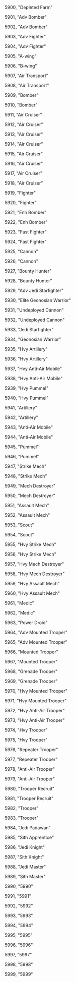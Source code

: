 ﻿5900, "Depleted Farm"

5901, "Adv Bomber"

5902, "Adv Bomber"

5903, "Adv Fighter"

5904, "Adv Fighter"

5905, "A-wing"

5906, "B-wing"

5907, "Air Transport"

5908, "Air Transport"

5909, "Bomber"

5910, "Bomber"

5911, "Air Cruiser"

5912, "Air Cruiser"

5913, "Air Cruiser"

5914, "Air Cruiser"

5915, "Air Cruiser"

5916, "Air Cruiser"

5917, "Air Cruiser"

5918, "Air Cruiser"

5919, "Fighter"

5920, "Fighter"

5921, "Enh Bomber"

5922, "Enh Bomber"

5923, "Fast Fighter"

5924, "Fast Fighter"

5925, "Cannon"

5926, "Cannon"

5927, "Bounty Hunter"

5928, "Bounty Hunter"

5929, "Adv Jedi Starfighter"

5930, "Elite Geonosian Warrior"

5931, "Undeployed Cannon"

5932, "Undeployed Cannon"

5933, "Jedi Starfighter"

5934, "Geonosian Warrior"

5935, "Hvy Artillery"

5936, "Hvy Artillery"

5937, "Hvy Anti-Air Mobile"

5938, "Hvy Anti-Air Mobile"

5939, "Hvy Pummel"

5940, "Hvy Pummel"

5941, "Artillery"

5942, "Artillery"

5943, "Anti-Air Mobile"

5944, "Anti-Air Mobile"

5945, "Pummel"

5946, "Pummel"

5947, "Strike Mech"

5948, "Strike Mech"

5949, "Mech Destroyer"

5950, "Mech Destroyer"

5951, "Assault Mech"

5952, "Assault Mech"

5953, "Scout"

5954, "Scout"

5955, "Hvy Strike Mech"

5956, "Hvy Strike Mech"

5957, "Hvy Mech Destroyer"

5958, "Hvy Mech Destroyer"

5959, "Hvy Assault Mech"

5960, "Hvy Assault Mech"

5961, "Medic"

5962, "Medic"

5963, "Power Droid"

5964, "Adv Mounted Trooper"

5965, "Adv Mounted Trooper"

5966, "Mounted Trooper"

5967, "Mounted Trooper"

5968, "Grenade Trooper"

5969, "Grenade Trooper"

5970, "Hvy Mounted Trooper"

5971, "Hvy Mounted Trooper"

5972, "Hvy Anti-Air Trooper"

5973, "Hvy Anti-Air Trooper"

5974, "Hvy Trooper"

5975, "Hvy Trooper"

5976, "Repeater Trooper"

5977, "Repeater Trooper"

5978, "Anti-Air Trooper"

5979, "Anti-Air Trooper"

5980, "Trooper Recruit"

5981, "Trooper Recruit"

5982, "Trooper"

5983, "Trooper"

5984, "Jedi Padawan"

5985, "Sith Apprentice"

5986, "Jedi Knight"

5987, "Sith Knight"

5988, "Jedi Master"

5989, "Sith Master"

5990, "5990"

5991, "5991"

5992, "5992"

5993, "5993"

5994, "5994"

5995, "5995"

5996, "5996"

5997, "5997"

5998, "5998"

5999, "5999"

